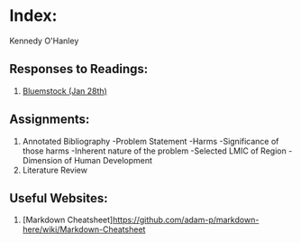 # Index:

Kennedy O'Hanley

## Responses to Readings:

1. [Bluemstock (Jan 28th)](https://github.com/kennedycohanley/Workshop/blob/master/blumenstock.md)

## Assignments:

1. Annotated Bibliography
  -Problem Statement
    -Harms
    -Significance of those harms
    -Inherent nature of the problem
  -Selected LMIC of Region
  -Dimension of Human Development
 2. Literature Review
 
## Useful Websites:

1. [Markdown Cheatsheet]https://github.com/adam-p/markdown-here/wiki/Markdown-Cheatsheet
  
